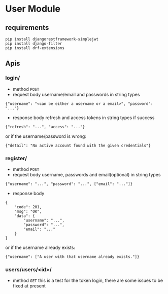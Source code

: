 # User Module

## requirements
```shell
pip install djangorestframework-simplejwt
pip install django-filter
pip install drf-extensions
```

## Apis
### login/
* method
`POST`
* request body
username/email and passwords in string types
```shell
{"username": "<can be either a username or a email>", "password": "..."}
```
* response body
refresh and access tokens in string types if success
```shell
{"refresh": "...", "access": "..."}
```
or if the username/password is wrong:
```shell
{"detail": "No active account found with the given credentials"}
```
### register/
* method
`POST`
* request body
username, passwords and email(optional) in string types
```shell
{"username": "...", "password": "...", ["email": "..."]}
```
* response body
```shell
{
    "code": 201,
    "msg": "OK",
    "data": {
        "username": "...",
        "password": "...",
        "email": "..."
    }
}
```
or if the username already exists:
```shell
{"username": ["A user with that username already exists."]}
```
### users/users/\<id\>/
* method
`GET`
this is a test for the token login, there are some issues to be fixed at present




